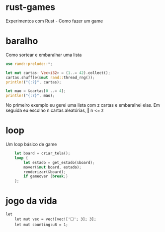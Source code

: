 # rust-games
Experimentos com Rust - Como fazer um game

# baralho

Como sortear e embaralhar uma lista

```Rust
use rand::prelude::*;

let mut cartas: Vec<i32> = (1..= 42).collect();
cartas.shuffle(&mut rand::thread_rng());
println!("{:?}", cartas);

let mao = &cartas[0 ..= 4];
println!("{:?}", mao);
```

No primeiro exemplo eu gerei uma lista com z cartas e embaralhei elas.
Em seguida eu escolho n cartas aleatórias, ‖ n <= z

# loop 

Um loop básico de game

```Rust
    let board = criar_tela();
    loop {
        let estado = get_estado(&board);
        mover(&mut board, estado);
        renderizar(&board);
        if gameover {break;}
    };
```

# jogo da vida

```
let
    let mut vec = vec![vec!['⬜'; 3]; 3];
    let mut counting:u8 = 1;
